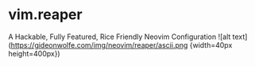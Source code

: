 # vim.reaper
A Hackable, Fully Featured, Rice Friendly Neovim Configuration
![alt text](https://gideonwolfe.com/img/neovim/reaper/ascii.png {width=40px height=400px})
